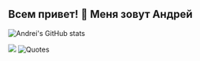 ## Всем привет! 👋 Меня зовут Андрей


![Andrei's GitHub stats](https://github-readme-stats.vercel.app/api?username=andreislavrov&show_icons=true&theme=radical)

![](http://github-profile-summary-cards.vercel.app/api/cards/repos-per-language?username=andreislavrov&theme=github_dark)
![Quotes](https://quotes-github-readme.vercel.app/api?type=horizontal&theme=radical)
<!--
**AndreisLavrov/AndreisLavrov** is a ✨ _special_ ✨ repository because its `README.md` (this file) appears on your GitHub profile.

Here are some ideas to get you started:

- 🔭 I’m currently working on ...
- 🌱 I’m currently learning ...
- 👯 I’m looking to collaborate on ...
- 🤔 I’m looking for help with ...
- 💬 Ask me about ...
- 📫 How to reach me: ...
- 😄 Pronouns: ...
- ⚡ Fun fact: ...
-->
